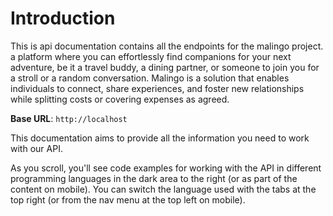 # Introduction

This is api documentation contains all the endpoints for the malingo project. 
    a platform where you can effortlessly find companions for your next adventure, be it a travel buddy,
     a dining partner, or someone to join you for a stroll or a random conversation. Malingo is a solution
      that enables individuals to connect, share experiences, and foster new relationships while splitting
       costs or covering expenses as agreed.
    

<aside>
    <strong>Base URL</strong>: <code>http://localhost</code>
</aside>

This documentation aims to provide all the information you need to work with our API.

<aside>As you scroll, you'll see code examples for working with the API in different programming languages in the dark area to the right (or as part of the content on mobile).
You can switch the language used with the tabs at the top right (or from the nav menu at the top left on mobile).</aside>

